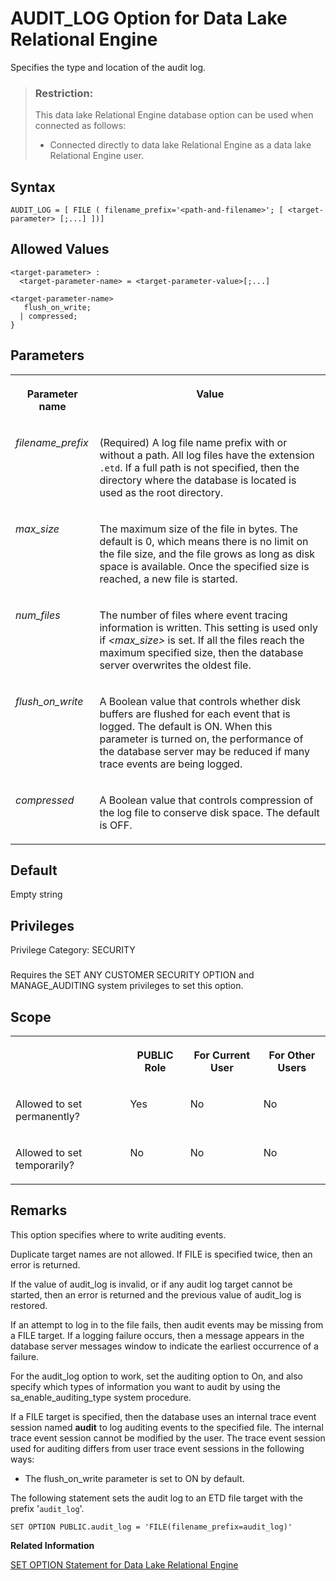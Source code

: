 <!-- loio812cbb736ce2101490b7fab431caa9ff -->

# AUDIT\_LOG Option for Data Lake Relational Engine

Specifies the type and location of the audit log.



> ### Restriction:  
> This data lake Relational Engine database option can be used when connected as follows:
> 
> -   Connected directly to data lake Relational Engine as a data lake Relational Engine user.



<a name="loio812cbb736ce2101490b7fab431caa9ff__audit_log_syntax1"/>

## Syntax

```
AUDIT_LOG = [ FILE ( filename_prefix='<path-and-filename>'; [ <target-parameter> [;...] ])]
```



<a name="loio812cbb736ce2101490b7fab431caa9ff__audit_log_allowed1"/>

## Allowed Values

```
<target-parameter> : 
  <target-parameter-name> = <target-parameter-value>[;...]

<target-parameter-name>
   flush_on_write;
  | compressed; 
}

```



<a name="loio812cbb736ce2101490b7fab431caa9ff__audit_log_parameters1"/>

## Parameters


<table>
<tr>
<th valign="top">

Parameter name



</th>
<th valign="top">

Value



</th>
</tr>
<tr>
<td valign="top">

 *filename\_prefix* 



</td>
<td valign="top">

\(Required\) A log file name prefix with or without a path. All log files have the extension `.etd`. If a full path is not specified, then the directory where the database is located is used as the root directory.



</td>
</tr>
<tr>
<td valign="top">

 *max\_size* 



</td>
<td valign="top">

The maximum size of the file in bytes. The default is 0, which means there is no limit on the file size, and the file grows as long as disk space is available. Once the specified size is reached, a new file is started.



</td>
</tr>
<tr>
<td valign="top">

 *num\_files* 



</td>
<td valign="top">

The number of files where event tracing information is written. This setting is used only if *<max\_size\>* is set. If all the files reach the maximum specified size, then the database server overwrites the oldest file.



</td>
</tr>
<tr>
<td valign="top">

 *flush\_on\_write* 



</td>
<td valign="top">

A Boolean value that controls whether disk buffers are flushed for each event that is logged. The default is ON. When this parameter is turned on, the performance of the database server may be reduced if many trace events are being logged.



</td>
</tr>
<tr>
<td valign="top">

 *compressed* 



</td>
<td valign="top">

A Boolean value that controls compression of the log file to conserve disk space. The default is OFF.



</td>
</tr>
</table>



<a name="loio812cbb736ce2101490b7fab431caa9ff__audit_log_default1"/>

## Default

Empty string



<a name="loio812cbb736ce2101490b7fab431caa9ff__audit_log_priv1"/>

## Privileges

Privilege Category: SECURITY



### 

Requires the SET ANY CUSTOMER SECURITY OPTION and MANAGE\_AUDITING system privileges to set this option.



<a name="loio812cbb736ce2101490b7fab431caa9ff__audit-log-option-scope1"/>

## Scope


<table>
<tr>
<th valign="top">

 



</th>
<th valign="top">

PUBLIC Role



</th>
<th valign="top">

For Current User



</th>
<th valign="top">

For Other Users



</th>
</tr>
<tr>
<td valign="top">

Allowed to set permanently?



</td>
<td valign="top">

Yes



</td>
<td valign="top">

No



</td>
<td valign="top">

No



</td>
</tr>
<tr>
<td valign="top">

Allowed to set temporarily?



</td>
<td valign="top">

No



</td>
<td valign="top">

No



</td>
<td valign="top">

No



</td>
</tr>
</table>



<a name="loio812cbb736ce2101490b7fab431caa9ff__audit_log_remarks1"/>

## Remarks

This option specifies where to write auditing events.

Duplicate target names are not allowed. If FILE is specified twice, then an error is returned.

If the value of audit\_log is invalid, or if any audit log target cannot be started, then an error is returned and the previous value of audit\_log is restored.

If an attempt to log in to the file fails, then audit events may be missing from a FILE target. If a logging failure occurs, then a message appears in the database server messages window to indicate the earliest occurrence of a failure.

For the audit\_log option to work, set the auditing option to On, and also specify which types of information you want to audit by using the sa\_enable\_auditing\_type system procedure.

If a FILE target is specified, then the database uses an internal trace event session named **audit** to log auditing events to the specified file. The internal trace event session cannot be modified by the user. The trace event session used for auditing differs from user trace event sessions in the following ways:

-   The flush\_on\_write parameter is set to ON by default.



The following statement sets the audit log to an ETD file target with the prefix '`audit_log`'.

```
SET OPTION PUBLIC.audit_log = 'FILE(filename_prefix=audit_log)'
```

**Related Information**  


[SET OPTION Statement for Data Lake Relational Engine](../080-sql-statements/set-option-statement-for-data-lake-relational-engine-a625da7.md "Changes options that affect the behavior of the database and its compatibility with Transact-SQL. Setting the value of an option can change the behavior for all users or an individual user, in either a temporary or permanent scope.")

